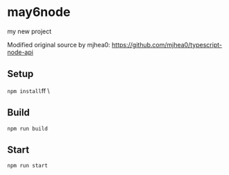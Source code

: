 # may6node

my new project

Modified original source by mjhea0: https://github.com/mjhea0/typescript-node-api

## Setup

`npm install`ff
\

## Build





`npm run build`





## Start

`npm run start`


